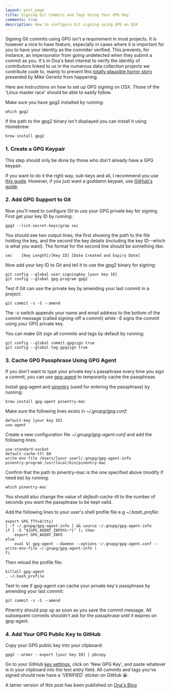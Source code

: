 ```yaml
---
layout: post_page
title: Signing Git Commits and Tags Using Your GPG Key
comments: true
description: How to configure Git signing using GPG on OSX
---
```


Signing Git commits using GPG isn't a requirement in most projects. It is however a nice to have feature, especially in cases where it is important for you to have your identity as the commiter verified. This prevents, for instance, an impersonator from going undetected when they submit a commit as you. It's in Ona's best interest to verify the identity of contributors linked to us in the numerous data collection projects we contribute code to, mainly to prevent this [totally plausible horror story](https://mikegerwitz.com/papers/git-horror-story) presented by Mike Gerwitz from happening.

Here are instructions on how to set up GPG signing on OSX. Those of the 'Linux master race' should be able to easily follow.

Make sure you have gpg2 installed by running:

    which gpg2

If the path to the gpg2 binary isn't displayed you can install it using Homebrew:

    brew install gpg2

### 1. Create a GPG Keypair

This step should only be done by those who don't already have a GPG keypair.

If you want to do it the right way, sub-keys and all, I recommend you use [this guide](https://alexcabal.com/creating-the-perfect-gpg-keypair/). However, if you just want a goddamn keypair, use [GitHub's guide](https://help.github.com/articles/generating-a-new-gpg-key/).

### 2. Add GPG Support to Git

Now you'll need to configure Git to use your GPG private key for signing. First get your key ID by running:

    gpg2 --list-secret-keys|grep sec

You should see two output lines; the first showing the path to the file holding the key, and the second the key details (including the key ID--which is what you want). The format for the second line should be something like:

    sec    [Key Length]/[Key ID] [Date Created and Expiry Date]

Now add your key ID to Git and tell it to use the gpg2 binary for signing:

    git config --global user.signingkey [your key ID]
    git config --global gpg.program gpg2

Test if Git can use the private key by amending your last commit in a project:

    git commit -s -S --amend

The *-s* switch appends your name and email address to the bottom of the commit message (called signing-off a commit) while *-S* signs the commit using your GPG private key.

You can make Git sign all commits and tags by default by running:

    git config --global commit.gpgsign true
    git config --global tag.gpgsign true

### 3. Cache GPG Passphrase Using GPG Agent

If you don't want to type your private key's passphrase every time you sign a commit, you can use [gpg-agent](https://wiki.archlinux.org/index.php/GnuPG#gpg-agent) to temporarily cache the passphrase.

Install gpg-agent and [pinentry](https://www.gnupg.org/related_software/pinentry/index.en.html) (used for entering the passphrase) by running:

    brew install gpg-agent pinentry-mac

Make sure the following lines exists in *~/.gnupg/gpg.conf*:

    default-key [your key ID]
    use-agent

Create a new configuration file *~/.gnupg/gpg-agent.conf* and add the following lines:

    use-standard-socket
    default-cache-ttl 60
    write-env-file /Users/[your user]/.gnupg/gpg-agent-info
    pinentry-program /usr/local/bin/pinentry-mac

Confirm that the path to pinentry-mac is the one specified above (modify if need be) by running:

    which pinentry-mac

You should also change the value of *default-cache-ttl* to the number of seconds you want the passphrase to be kept valid.

Add the following lines to your user's shell profile file e.g *~/.bash_profile*:

    export GPG_TTY=$(tty)
    [ -f ~/.gnupg/gpg-agent-info ] && source ~/.gnupg/gpg-agent-info
    if [ -S "${GPG_AGENT_INFO%%:*}" ]; then
        export GPG_AGENT_INFO
    else
        eval $( gpg-agent --daemon --options ~/.gnupg/gpg-agent.conf --write-env-file ~/.gnupg/gpg-agent-info )
    fi

Then reload the profile file:

    killall gpg-agent
    . ~/.bash_profile

Test to see if gpg-agent can cache your private key's passphrase by amending your last commit:

    git commit -s -S --amend

Pinentry should pop up as soon as you save the commit message. All subsequent commits shouldn't ask for the passphrase until it expires on gpg-agent.

### 4. Add Your GPG Public Key to GitHub

Copy your GPG public key into your clipboard:

    gpg2 --armor --export [your key ID] | pbcopy

Go to your GitHub [key settings](https://github.com/settings/keys), click on 'New GPG Key', and paste whatever is in your clipboard into the text entry field. All commits and tags you've signed should now have a 'VERIFIED' sticker on GitHub 😀.

A tamer version of this post has been published on [Ona's Blog](https://blog.ona.io/technology/2016/10/25/Signing-Git-Commits.html)
